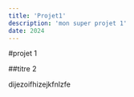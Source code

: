 ```yaml
---
title: 'Projet1'
description: 'mon super projet 1'
date: 2024
---
```


#projet 1

##titre 2

dijezoifhizejkfnlzfe



